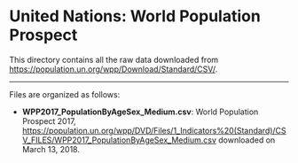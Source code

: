 # United Nations: World Population Prospect

This directory contains all the raw data downloaded from https://population.un.org/wpp/Download/Standard/CSV/.

---

Files are organized as follows:

- **WPP2017_PopulationByAgeSex_Medium.csv**: World Population Prospect 2017,  https://population.un.org/wpp/DVD/Files/1_Indicators%20(Standard)/CSV_FILES/WPP2017_PopulationByAgeSex_Medium.csv downloaded on March 13, 2018.
